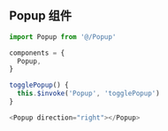 ## Popup 组件
```javascript
import Popup from '@/Popup'

components = {
  Popup,
}

togglePopup() {
  this.$invoke('Popup', 'togglePopup')
}

<Popup direction="right"></Popup>
```